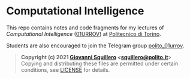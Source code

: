 Computational Intelligence
==========================

This repo contains notes and code fragments for my lectures of *Computational Intelligence* ([01URROV](https://didattica.polito.it/pls/portal30/gap.pkg_guide.viewGap?p_cod_ins=01URROV)) at [Politecnico di Torino](https://www.polito.it/). 

Students are also encouraged to join the Telegram group [polito_01urrov](https://t.me/polito_01urrov).

> **Copyright (c) 2021 [Giovanni Squillero](https://squillero.github.io/) <[squillero@polito.it](mailto:squillero@polito.it)**>  
Copying and distributing these files are permitted under certain conditions, see [LICENSE](./LICENSE.md) for details.  

